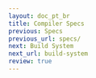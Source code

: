 ```yaml
---
layout: doc_pt_br
title: Compiler Specs
previous: Specs
previous_url: specs/
next: Build System
next_url: build-system
review: true
---
```

